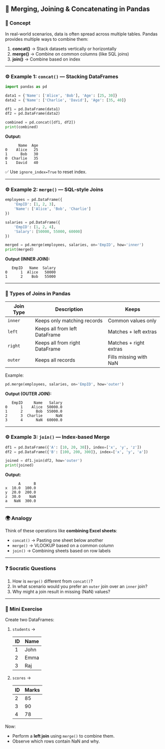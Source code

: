 ## 🧩 Merging, Joining & Concatenating in Pandas

### 🧠 Concept

In real-world scenarios, data is often spread across multiple tables.
Pandas provides multiple ways to combine them:

1. **concat()** → Stack datasets vertically or horizontally
2. **merge()** → Combine on common columns (like SQL joins)
3. **join()** → Combine based on index

---

### ⚙️ Example 1: `concat()` — Stacking DataFrames

```python
import pandas as pd

data1 = {'Name': ['Alice', 'Bob'], 'Age': [25, 30]}
data2 = {'Name': ['Charlie', 'David'], 'Age': [35, 40]}

df1 = pd.DataFrame(data1)
df2 = pd.DataFrame(data2)

combined = pd.concat([df1, df2])
print(combined)
```

**Output:**

```
      Name  Age
0    Alice   25
1      Bob   30
0  Charlie   35
1    David   40
```

✅ Use `ignore_index=True` to reset index.

---

### ⚙️ Example 2: `merge()` — SQL-style Joins

```python
employees = pd.DataFrame({
    'EmpID': [1, 2, 3],
    'Name': ['Alice', 'Bob', 'Charlie']
})

salaries = pd.DataFrame({
    'EmpID': [1, 2, 4],
    'Salary': [50000, 55000, 60000]
})

merged = pd.merge(employees, salaries, on='EmpID', how='inner')
print(merged)
```

**Output (INNER JOIN):**

```
   EmpID   Name  Salary
0      1  Alice   50000
1      2    Bob   55000
```

---

### 🧭 Types of Joins in Pandas

| Join Type | Description                    | Keeps                  |
| --------- | ------------------------------ | ---------------------- |
| `inner`   | Keeps only matching records    | Common values only     |
| `left`    | Keeps all from left DataFrame  | Matches + left extras  |
| `right`   | Keeps all from right DataFrame | Matches + right extras |
| `outer`   | Keeps all records              | Fills missing with NaN |

Example:

```python
pd.merge(employees, salaries, on='EmpID', how='outer')
```

**Output (OUTER JOIN):**

```
   EmpID     Name   Salary
0      1    Alice  50000.0
1      2      Bob  55000.0
2      3  Charlie      NaN
3      4      NaN  60000.0
```

---

### ⚙️ Example 3: `join()` — Index-based Merge

```python
df1 = pd.DataFrame({'A': [10, 20, 30]}, index=['x', 'y', 'z'])
df2 = pd.DataFrame({'B': [100, 200, 300]}, index=['x', 'y', 'a'])

joined = df1.join(df2, how='outer')
print(joined)
```

**Output:**

```
      A      B
x  10.0  100.0
y  20.0  200.0
z  30.0    NaN
a   NaN  300.0
```

---

### 🌍 Analogy

Think of these operations like **combining Excel sheets**:

* `concat()` → Pasting one sheet below another
* `merge()` → VLOOKUP based on a common column
* `join()` → Combining sheets based on row labels

---

### ❓ Socratic Questions

1. How is `merge()` different from `concat()`?
2. In what scenario would you prefer an `outer` join over an `inner` join?
3. Why might a join result in missing (NaN) values?

---

### 💪 Mini Exercise

Create two DataFrames:

1. `students` →

   | ID | Name |
   | -- | ---- |
   | 1  | John |
   | 2  | Emma |
   | 3  | Raj  |

2. `scores` →

   | ID | Marks |
   | -- | ----- |
   | 2  | 85    |
   | 3  | 90    |
   | 4  | 78    |

Now:

* Perform a **left join** using `merge()` to combine them.
* Observe which rows contain NaN and why.
